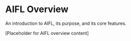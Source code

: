 # AIFL Overview

An introduction to AIFL, its purpose, and its core features.

[Placeholder for AIFL overview content]
